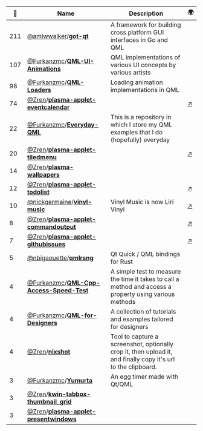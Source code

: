 |:star2: | Name | Description | 🌍|
|---|---|---|---|
|211|[@amlwwalker](https://github.com/amlwwalker)/[**got-qt**](https://github.com/amlwwalker/got-qt)|A framework for building cross platform GUI interfaces in Go and QML||
|107|[@Furkanzmc](https://github.com/Furkanzmc)/[**QML-UI-Animations**](https://github.com/Furkanzmc/QML-UI-Animations)|QML implementations of various UI concepts by various artists||
|98|[@Furkanzmc](https://github.com/Furkanzmc)/[**QML-Loaders**](https://github.com/Furkanzmc/QML-Loaders)|Loading animation implementations in QML||
|74|[@Zren](https://github.com/Zren)/[**plasma-applet-eventcalendar**](https://github.com/Zren/plasma-applet-eventcalendar)||[:arrow_upper_right:](https://store.kde.org/p/998901/)|
|22|[@Furkanzmc](https://github.com/Furkanzmc)/[**Everyday-QML**](https://github.com/Furkanzmc/Everyday-QML)|This is a repository in which I store my QML examples that I do (hopefully) everyday||
|20|[@Zren](https://github.com/Zren)/[**plasma-applet-tiledmenu**](https://github.com/Zren/plasma-applet-tiledmenu)||[:arrow_upper_right:](https://store.kde.org/p/1160672/)|
|14|[@Zren](https://github.com/Zren)/[**plasma-wallpapers**](https://github.com/Zren/plasma-wallpapers)|||
|12|[@Zren](https://github.com/Zren)/[**plasma-applet-todolist**](https://github.com/Zren/plasma-applet-todolist)||[:arrow_upper_right:](https://store.kde.org/p/1152230/)|
|10|[@nickgermaine](https://github.com/nickgermaine)/[**vinyl-music**](https://github.com/nickgermaine/vinyl-music)|Vinyl Music is now Liri Vinyl|[:arrow_upper_right:](https://github.com/liri-project/liri-vinyl)|
|8|[@Zren](https://github.com/Zren)/[**plasma-applet-commandoutput**](https://github.com/Zren/plasma-applet-commandoutput)||[:arrow_upper_right:](https://store.kde.org/p/1166510/)|
|7|[@Zren](https://github.com/Zren)/[**plasma-applet-githubissues**](https://github.com/Zren/plasma-applet-githubissues)||[:arrow_upper_right:](https://store.kde.org/p/1271237/)|
|5|[@nbigaouette](https://github.com/nbigaouette)/[**qmlrsng**](https://github.com/nbigaouette/qmlrsng)|Qt Quick / QML bindings for Rust||
|4|[@Furkanzmc](https://github.com/Furkanzmc)/[**QML-Cpp-Access-Speed-Test**](https://github.com/Furkanzmc/QML-Cpp-Access-Speed-Test)|A simple test to measure the time it takes to call a method and access a property using various methods||
|4|[@Furkanzmc](https://github.com/Furkanzmc)/[**QML-for-Designers**](https://github.com/Furkanzmc/QML-for-Designers)|A collection of tutorials and examples tailored for designers||
|4|[@Zren](https://github.com/Zren)/[**nixshot**](https://github.com/Zren/nixshot)|Tool to capture a screenshot, optionally crop it, then upload it, and finally copy it's url to the clipboard.||
|3|[@Furkanzmc](https://github.com/Furkanzmc)/[**Yumurta**](https://github.com/Furkanzmc/Yumurta)|An egg timer made with Qt/QML||
|3|[@Zren](https://github.com/Zren)/[**kwin-tabbox-thumbnail_grid**](https://github.com/Zren/kwin-tabbox-thumbnail_grid)|||
|3|[@Zren](https://github.com/Zren)/[**plasma-applet-presentwindows**](https://github.com/Zren/plasma-applet-presentwindows)|||

